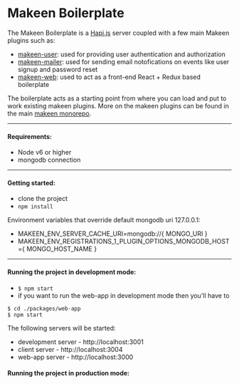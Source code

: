 Makeen Boilerplate
=======

The Makeen Boilerplate is a [Hapi.js](https://hapijs.com) server coupled with a few main Makeen plugins such as:
- [makeen-user](https://github.com/makeen-project/makeen/tree/develop/packages/makeen-user): used for providing user authentication and authorization
- [makeen-mailer](https://github.com/makeen-project/makeen/tree/develop/packages/makeen-mailer): used for sending email notofications on events like user signup and password reset
- [makeen-web](https://github.com/makeen-project/makeen/tree/develop/packages/makeen-web): used to act as a front-end React + Redux based boilerplate

The boilerplate acts as a starting point from where you can load and put to work existing makeen plugins. More on the makeen plugins can be found in the main [makeen monorepo](https://github.com/makeen-project/makeen).

------------

#### Requirements:
- Node v6 or higher
- mongodb connection

------------

#### Getting started:
- clone the project
- `npm install`

Environment variables that override default mongodb uri 127.0.0.1:
- MAKEEN_ENV_SERVER_CACHE_URI=mongodb://{ MONGO_URI }
- MAKEEN_ENV_REGISTRATIONS_1_PLUGIN_OPTIONS_MONGODB_HOST={ MONGO_HOST_NAME }

------------

#### Running the project in development mode:
- `$ npm start`
- if you want to run the web-app in development mode then you'll have to
```
$ cd ./packages/web-app
$ npm start
```

The following servers will be started:
- development server - http://localhost:3001
- client server - http://localhost:3004
- web-app server - http://localhost:3000

#### Running the project in production mode:
